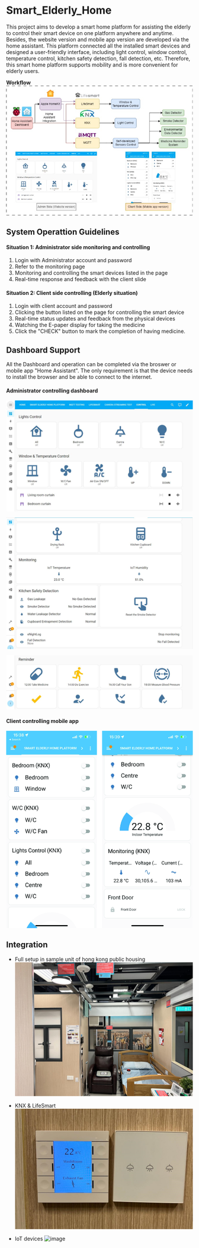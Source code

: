# Smart_Elderly_Home
This project aims to develop a smart home platform for assisting the elderly to control their smart device on one platform anywhere and anytime. Besides, the website version and mobile app version are developed via the home assistant. This platform connected all the installed smart devices and designed a user-friendly interface, including light control, window control, temperature control, kitchen safety detection, fall detection, etc. Therefore, this smart home platform supports mobility and is more convenient for elderly users.

**Workflow**  
![image](https://github.com/Summer-Lo/Smart_Elderly_Home/blob/main/doc/img/smart_elderly_home.jpg)

**System Operattion Guidelines** 
----------------------------

#### Situation 1: Administrator side monitoring and controlling
1. Login with Administrator account and password
2. Refer to the monitoring page
3. Monitoring and controlling the smart devices listed in the page
4. Real-time response and feedback with the client slide

#### Situation 2: Client side controlling (Elderly situation)
1. Login with client account and password
2. Clicking the button listed on the page for controlling the smart device
3. Real-time status updates and feedback from the physical devices
4. Watching the E-paper display for taking the medicine
5. Click the "CHECK" button to mark the completion of having medicine.

**Dashboard Support**
----------------------------
All the Dashboard and operation can be completed via the broswer or mobile app "Home Assistant". The only requirement is that the device needs to install the browser and be able to connect to the internet.

#### Administrator controlling dashboard
![image](https://github.com/Summer-Lo/Smart_Elderly_Home/blob/main/doc/img/control_page1.jpg)

![image](https://github.com/Summer-Lo/Smart_Elderly_Home/blob/main/doc/img/control_page2.JPG)

![image](https://github.com/Summer-Lo/Smart_Elderly_Home/blob/main/doc/img/control_page3.JPG)

#### Client controlling mobile app
![image](https://github.com/Summer-Lo/Smart_Elderly_Home/blob/main/doc/img/client_mobile_app.jpg)

**Integration**
----------------------------
- Full setup in sample unit of hong kong public housing
![image](https://github.com/Summer-Lo/Smart_Elderly_Home/blob/main/doc/img/public_housing_view.jpeg)

- KNX & LifeSmart
![image](https://github.com/Summer-Lo/Smart_Elderly_Home/blob/main/doc/img/knx_lifesmart.jpeg)

- IoT devices
![image](https://github.com/Summer-Lo/Smart_Elderly_Home/blob/main/doc/img/iot_devices.jpg)

